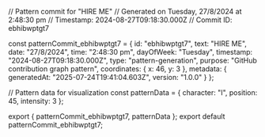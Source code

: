 // Pattern commit for "HIRE ME"
// Generated on Tuesday, 27/8/2024 at 2:48:30 pm
// Timestamp: 2024-08-27T09:18:30.000Z
// Commit ID: ebhibwptgt7

const patternCommit_ebhibwptgt7 = {
  id: "ebhibwptgt7",
  text: "HIRE ME",
  date: "27/8/2024",
  time: "2:48:30 pm",
  dayOfWeek: "Tuesday",
  timestamp: "2024-08-27T09:18:30.000Z",
  type: "pattern-generation",
  purpose: "GitHub contribution graph pattern",
  coordinates: {
    x: 46,
    y: 3
  },
  metadata: {
    generatedAt: "2025-07-24T19:41:04.603Z",
    version: "1.0.0"
  }
};

// Pattern data for visualization
const patternData = {
  character: "I",
  position: 45,
  intensity: 3
};

export { patternCommit_ebhibwptgt7, patternData };
export default patternCommit_ebhibwptgt7;
